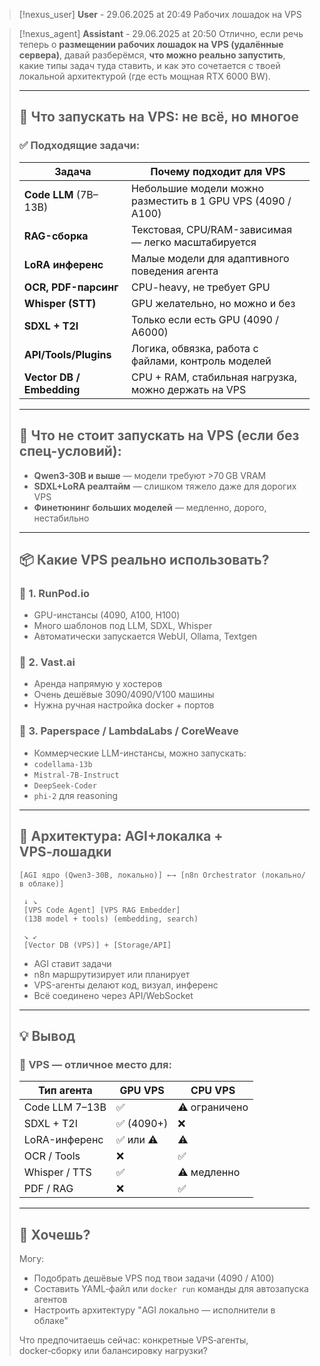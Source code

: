 >[!nexus_user] **User** - 29.06.2025 at 20:49
> Рабочих лошадок на VPS
<!-- UID: 492e0c6d-faf8-40ef-9d14-62baf7baa872 -->




>[!nexus_agent] **Assistant** - 29.06.2025 at 20:50
> Отлично, если речь теперь о **размещении рабочих лошадок на VPS (удалённые сервера)**, давай разберёмся, **что можно реально запустить**, какие типы задач туда ставить, и как это сочетается с твоей локальной архитектурой (где есть мощная RTX 6000 BW).
> 
> ---
> 
> ## 🧠 Что запускать на VPS: не всё, но многое
> 
> ### ✅ Подходящие задачи:
> 
> | Задача | Почему подходит для VPS |
> |--------------------------|------------------------------------------|
> | **Code LLM** (7B–13B) | Небольшие модели можно разместить в 1 GPU VPS (4090 / A100) 
> | **RAG-сборка** | Текстовая, CPU/RAM-зависимая — легко масштабируется 
> | **LoRA инференс** | Малые модели для адаптивного поведения агента 
> | **OCR, PDF-парсинг** | CPU-heavy, не требует GPU 
> | **Whisper (STT)** | GPU желательно, но можно и без 
> | **SDXL + T2I** | Только если есть GPU (4090 / A6000) 
> | **API/Tools/Plugins** | Логика, обвязка, работа с файлами, контроль моделей 
> | **Vector DB / Embedding**| CPU + RAM, стабильная нагрузка, можно держать на VPS
> 
> ---
> 
> ## 🚧 Что **не стоит** запускать на VPS (если без спец-условий):
> 
> - **Qwen3-30B и выше** — модели требуют >70 GB VRAM 
> - **SDXL+LoRA реалтайм** — слишком тяжело даже для дорогих VPS 
> - **Финетюнинг больших моделей** — медленно, дорого, нестабильно
> 
> ---
> 
> ## 📦 Какие VPS реально использовать?
> 
> ### 🥇 1. **RunPod.io**
> - GPU-инстансы (4090, A100, H100) 
> - Много шаблонов под LLM, SDXL, Whisper 
> - Автоматически запускается WebUI, Ollama, Textgen
> 
> ### 🥈 2. **Vast.ai**
> - Аренда напрямую у хостеров 
> - Очень дешёвые 3090/4090/V100 машины 
> - Нужна ручная настройка docker + портов
> 
> ### 🥉 3. **Paperspace / LambdaLabs / CoreWeave**
> - Коммерческие LLM-инстансы, можно запускать:
>  - `codellama-13b`
>  - `Mistral-7B-Instruct`
>  - `DeepSeek-Coder`
>  - `phi-2` для reasoning
> 
> ---
> 
> ## 🧠 Архитектура: AGI+локалка + VPS‑лошадки
> 
> ```plaintext
> [AGI ядро (Qwen3‑30B, локально)] ←→ [n8n Orchestrator (локально/в облаке)]
> 
>  ↓ ↘
>  [VPS Code Agent] [VPS RAG Embedder]
>  (13B model + tools) (embedding, search)
> 
>  ↘ ↙
>  [Vector DB (VPS)] + [Storage/API]
> ```
> 
> - AGI ставит задачи 
> - n8n маршрутизирует или планирует 
> - VPS-агенты делают код, визуал, инференс 
> - Всё соединено через API/WebSocket
> 
> ---
> 
> ## 💡 Вывод
> 
> ### 🚀 VPS — отличное место для:
> 
> | Тип агента | GPU VPS | CPU VPS |
> |--------------------|------------------|------------------|
> | Code LLM 7–13B | ✅ | ⚠️ ограничено |
> | SDXL + T2I | ✅ (4090+) | ❌ |
> | LoRA-инференс | ✅ или ⚠️ | ⚠️ |
> | OCR / Tools | ❌ | ✅ |
> | Whisper / TTS | ✅ | ⚠️ медленно |
> | PDF / RAG | ❌ | ✅ |
> 
> ---
> 
> ## 🔧 Хочешь?
> 
> Могу:
> - Подобрать дешёвые VPS под твои задачи (4090 / A100)
> - Составить YAML‑файл или `docker run` команды для автозапуска агентов
> - Настроить архитектуру "AGI локально — исполнители в облаке"
> 
> Что предпочитаешь сейчас: конкретные VPS‑агенты, docker‑сборку или балансировку нагрузки?
<!-- UID: 1dfc94de-2c5c-4ace-bbb9-7fafcb29e6f0 -->